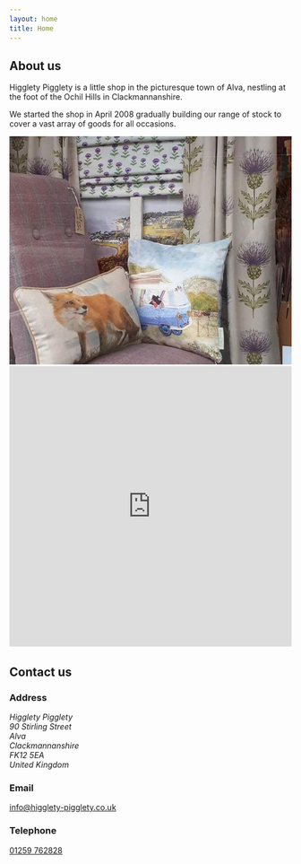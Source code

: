 ```yaml
---
layout: home
title: Home
---
```


<div class="app-grid-row app-grid-row__homepage">
  <div class="app-grid-column-one-half app-grid-homepage app-padding-bottom-5">
    <h2 class="app-heading app-heading-l">About us</h2>
    <p class="app-body app-body-m">
      Higglety Pigglety is a little shop in the picturesque town of Alva, nestling at the foot of the Ochil Hills in Clackmannanshire.
    </p>
    <p class="app-body app-body-m">
      We started the shop in April 2008 gradually building our range of stock to cover a vast array of goods for all occasions.
    </p>
  </div>
  <div class="app-grid-column-one-half app-grid-homepage app-padding-bottom-5">
    <img class="app-image" src="/assets/images/homepage-soft-furnishings.jpg" alt="Bundles of patterned fabric" data-imagesize="640 x 517" width="640">
  </div>
</div>

<div class="app-grid-row app-grid-row__homepage">
  <div class="app-grid-column-one-half app-grid-homepage">
    <div class="js-map">
      <iframe
        width="100%"
        height="500"
        frameborder="0" style="border:0"
        referrerpolicy="no-referrer-when-downgrade"
        src="https://www.google.com/maps/embed/v1/place?key=AIzaSyCQcZd-zOaDbsz-5v-Wg3YHJascexLbA0U&q=90%20Stirling%20Street%2C%20Clackmannanshire%2C%20FK12%205EA&zoom=10"
        allowfullscreen aria-label="Interactive map">
      </iframe>
    </div>
  </div>
  <div class="app-grid-column-one-half app-grid-homepage">
    <h2 class="app-heading app-heading-l">Contact us</h2>
    <h3 class="app-heading app-heading-s">Address</h3>
    <address class="contact vcard app-margin-bottom-3">
      <span class="fn org">Higglety Pigglety</span><br>
      <span class="adr">
        <span class="street-address">90 Stirling Street</span><br>
        <span class="locality">Alva</span><br>
        <span class="region">Clackmannanshire</span><br>
        <span class="postal-code">FK12 5EA</span><br>
        <span class="country-name">United Kingdom</span>
      </span>
    </address>
    <h3 class="app-heading app-heading-s">Email</h3>
    <p class="app-body app-margin-bottom-3">
      <a class="app-link app-link__email" href="mailto:info@higglety-pigglety.co.uk">info@higglety-pigglety.co.uk</a>
    </p>
    <h3 class="app-heading app-heading-s">Telephone</h3>
    <p class="app-body app-margin-bottom-0">
      <a class="app-link app-link__tel" href="tel:01259762828">01259 762828</a>
    </p>
  </div>
</div>
